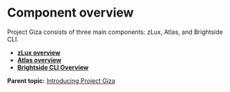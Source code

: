 # Component overview

Project Giza consists of three main components: zLux, Atlas, and Brightside CLI.

- **[zLux overview](../topics/mvd-overview.md)**
- **[Atlas overview](../topics/atlas-overview.md)**
- **[Brightside CLI Overview](../topics/cli-releasenotes.md)**

**Parent topic:** [Introducing Project Giza](../topics/introduction.md)
